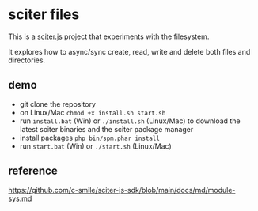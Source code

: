 # sciter files

This is a [sciter.js](https://sciter.com/) project that experiments with the filesystem.

It explores how to async/sync create, read, write and delete both files and directories.

## demo

- git clone the repository
- on Linux/Mac `chmod +x install.sh start.sh`
- run `install.bat` (Win) or `./install.sh` (Linux/Mac) to download the latest sciter binaries and the sciter package manager
- install packages `php bin/spm.phar install`
- run `start.bat` (Win) or `./start.sh` (Linux/Mac)

## reference

https://github.com/c-smile/sciter-js-sdk/blob/main/docs/md/module-sys.md
